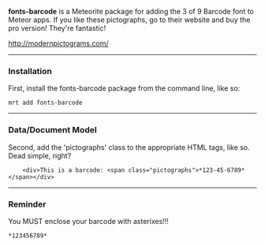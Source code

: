 **fonts-barcode** is a Meteorite package for adding the 3 of 9 Barcode font to Meteor apps.   If you like these pictographs, go to their website and buy the pro version!  They're fantastic!

http://modernpictograms.com/

------------------------
### Installation

First, install the fonts-barcode package from the command line, like so:

````
mrt add fonts-barcode
````

------------------------
### Data/Document Model

Second, add the 'pictographs' class to the appropriate HTML tags, like so.  Dead simple, right?

````
    <div>This is a barcode: <span class="pictographs">*123-45-6789*</span></div>
````

------------------------
### Reminder

You MUST enclose your barcode with asterixes!!!

````
*123456789*
````

